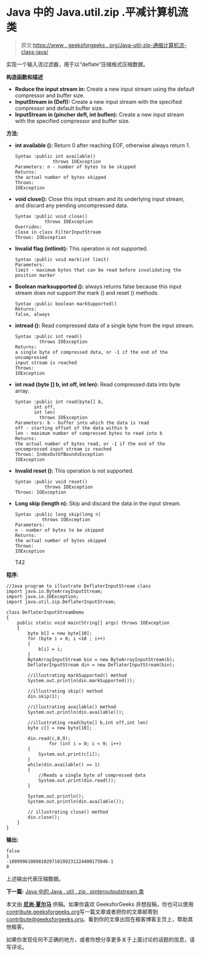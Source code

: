 # Java 中的 Java.util.zip .平减计算机流类

> 原文:[https://www . geeksforgeeks . org/Java-util-zip-通缩计算机流-class-java/](https://www.geeksforgeeks.org/java-util-zip-deflaterinputstream-class-java/)

实现一个输入流过滤器，用于以“deflate”压缩格式压缩数据。

**构造函数和描述**

*   **Reduce the input stream in:** Create a new input stream using the default compressor and buffer size.
*   **InputStream in (Defl):** Create a new input stream with the specified compressor and default buffer size.
*   **InputStream in (pincher defl, int buflen):** Create a new input stream with the specified compressor and buffer size.

**方法:**

*   **int available ():** Return 0 after reaching EOF, otherwise always return 1\.

    ```
    Syntax :public int available()
                  throws IOException
    Parameters: n - number of bytes to be skipped
    Returns:
    the actual number of bytes skipped
    Throws:
    IOException
    ```

*   **void close():** Close this input stream and its underlying input stream, and discard any pending uncompressed data.

    ```
    Syntax :public void close()
               throws IOException
    Overrides:
    close in class FilterInputStream
    Throws: IOException
    ```

*   **Invalid flag (intlimit):** This operation is not supported.

    ```
    Syntax :public void mark(int limit)
    Parameters:
    limit - maximum bytes that can be read before invalidating the position marker

    ```

*   **Boolean marksupported ():** always returns false because this input stream does not support the mark () and reset () methods.

    ```
    Syntax :public boolean markSupported()
    Returns:
    false, always
    ```

*   **intread ():** Read compressed data of a single byte from the input stream.

    ```
    Syntax :public int read()
             throws IOException
    Returns:
    a single byte of compressed data, or -1 if the end of the uncompressed
    input stream is reached
    Throws:
    IOException
    ```

*   **int read (byte [] b, int off, int len):** Read compressed data into byte array.

    ```
    Syntax :public int read(byte[] b,
           int off,
           int len)
             throws IOException
    Parameters: b - buffer into which the data is read
    off - starting offset of the data within b
    len - maximum number of compressed bytes to read into b
    Returns:
    the actual number of bytes read, or -1 if the end of the
    uncompressed input stream is reached
    Throws: IndexOutOfBoundsException 
    IOException 
    ```

*   **Invalid reset ():** This operation is not supported.

    ```
    Syntax :public void reset()
               throws IOException
    Throws: IOException
    ```

*   **Long skip (length n):** Skip and discard the data in the input stream.

    ```
    Syntax :public long skip(long n)
              throws IOException
    Parameters:
    n - number of bytes to be skipped
    Returns:
    the actual number of bytes skipped
    Throws:
    IOException
    ```

    T42

**程序:**

```
//Java program to illustrate DeflaterInputStream class
import java.io.ByteArrayInputStream;
import java.io.IOException;
import java.util.zip.DeflaterInputStream;

class DeflaterInputStreamDemo
{
    public static void main(String[] args) throws IOException
    {
        byte b[] = new byte[10];
        for (byte i = 0; i <10 ; i++)
        {
            b[i] = i;
        }
        ByteArrayInputStream bin = new ByteArrayInputStream(b);
        DeflaterInputStream din = new DeflaterInputStream(bin);

        //illustrating markSupported() method
        System.out.println(din.markSupported());

        //illustrating skip() method
        din.skip(1);

        //illustrating available() method
        System.out.println(din.available());

        //illustrating read(byte[] b,int off,int len)
        byte c[] = new byte[10];

        din.read(c,0,9);
                for (int i = 0; i < 9; i++)
        {
            System.out.print(c[i]);
        }
        while(din.available() == 1)
        {
            //Reads a single byte of compressed data
            System.out.print(din.read());
        }

        System.out.println();
        System.out.println(din.available());

        // illustrating close() method
        din.close();
    }
}
```

**输出:**

```
false
1
-1009996100981029710199231224400175046-1
0

```

上述输出代表压缩数据。

**下一篇:** [Java 中的 Java . util . zip . pinteroutputstream 类](https://www.geeksforgeeks.org/java-util-zip-deflateroutputstream-class-java/)

本文由 **[尼尚·夏尔马](https://www.facebook.com/ChippingEye2766?ref=bookmarks)** 供稿。如果你喜欢 GeeksforGeeks 并想投稿，你也可以使用[contribute.geeksforgeeks.org](http://www.contribute.geeksforgeeks.org)写一篇文章或者把你的文章邮寄到 contribute@geeksforgeeks.org。看到你的文章出现在极客博客主页上，帮助其他极客。

如果你发现任何不正确的地方，或者你想分享更多关于上面讨论的话题的信息，请写评论。
